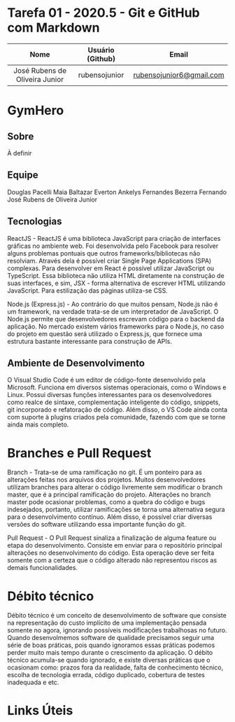 # Tarefa 01 - 2020.5 - Git e GitHub com Markdown

|              Nome              | Usuário (Github) |          Email           |
| :----------------------------: | :--------------: | :----------------------: |
| José Rubens de Oliveira Junior |  rubensojunior   | rubensojunior6@gmail.com |

# GymHero

## Sobre

À definir

## Equipe

Douglas Pacelli Maia Baltazar
Everton Ankelys Fernandes Bezerra
Fernando
José Rubens de Oliveira Junior

## Tecnologias

ReactJS - ReactJS é uma biblioteca JavaScript para criação de interfaces gráficas no ambiente web. Foi desenvolvida pelo Facebook para resolver alguns problemas pontuais que outros frameworks/bibliotecas não resolviam. Através dela é possível criar Single Page Applications (SPA) complexas. Para desenvolver em React é possível utilizar JavaScript ou TypeScript. Essa biblioteca não utiliza HTML diretamente na construção de suas interfaces, e sim, JSX - forma alternativa de escrever HTML utilizando JavaScript. Para estilização das páginas utiliza-se CSS.

Node.js (Express.js) - Ao contrário do que muitos pensam, Node.js não é um framework, na verdade trata-se de um interpretador de JavaScript. O Node.js permite que desenvolvedores escrevam código para o backend da aplicação. No mercado existem vários frameworks para o Node.js, no caso do projeto em questão será utilizado o Express.js, que fornece uma estrutura bastante interessante para construção de APIs.

## Ambiente de Desenvolvimento

O Visual Studio Code é um editor de código-fonte desenvolvido pela Microsoft. Funciona em diversos sistemas operacionais, como o Windows e Linux. Possui diversas funções interessantes para os desenvolvedores como realce de sintaxe, complementação inteligente do código, snippets, git incorporado e refatoração de código. Além disso, o VS Code ainda conta com suporte à plugins criados pela comunidade, fazendo com que se torne ainda mais completo.

# Branches e Pull Request

Branch - Trata-se de uma ramificação no git. É um ponteiro para as alterações feitas nos arquivos dos projetos. Muitos desenvolvedores utilizam branches para alterar o código livremente sem modificar o branch master, que é a principal ramificação do projeto. Alterações no branch master pode ocasionar problemas, como a quebra do código e bugs indesejados, portanto, utilizar ramificações se torna uma alternativa segura para o desenvolvimento contínuo. Além disso, é possível criar diversas versões do software utilizando essa importante função do git.

Pull Request - O Pull Request sinaliza a finalização de alguma feature ou etapa do desenvolvimento. Consiste em enviar para o repositório principal alterações no desenvolvimento do código. Esta operação deve ser feita somente com a certeza que o código alterado não representou riscos as demais funcionalidades.

# Débito técnico

Débito técnico é um conceito de desenvolvimento de software que consiste na representação do custo implícito de uma implementação pensada somente no agora, ignorando possíveis modificações trabalhosas no futuro. Quando desenvolmemos software de qualidade precisamos seguir uma série de boas práticas, pois quando ignoramos essas práticas podemos perder muito mais tempo durante o crescimento da aplicação. O débito técnico acumula-se quando ignorado, e existe diversas práticas que o ocasionam como: prazos fora da realidade, falta de conhecimento técnico, escolha de tecnologia errada, código duplicado, cobertura de testes inadequada e etc.

# Links Úteis
